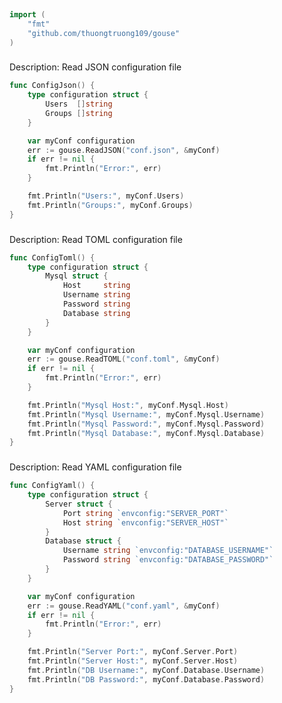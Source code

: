 
# <Badge style='font-size: 1.8rem; text-shadow: 1px 1px 2px rgba(0, 0, 0, 0.3); padding: 0.35rem 0.75rem 0.35rem 0;' type='info' text='🔖 Config' />


```go
import (
	"fmt"
	"github.com/thuongtruong109/gouse"
)
```

### <Badge style='font-size: 1.1rem;' type='tip' text='1. config json' />

Description: Read JSON configuration file<br>

```go
func ConfigJson() {
	type configuration struct {
		Users  []string
		Groups []string
	}

	var myConf configuration
	err := gouse.ReadJSON("conf.json", &myConf)
	if err != nil {
		fmt.Println("Error:", err)
	}

	fmt.Println("Users:", myConf.Users)
	fmt.Println("Groups:", myConf.Groups)
}
```

### <Badge style='font-size: 1.1rem;' type='tip' text='2. config toml' />

Description: Read TOML configuration file<br>

```go
func ConfigToml() {
	type configuration struct {
		Mysql struct {
			Host     string
			Username string
			Password string
			Database string
		}
	}

	var myConf configuration
	err := gouse.ReadTOML("conf.toml", &myConf)
	if err != nil {
		fmt.Println("Error:", err)
	}

	fmt.Println("Mysql Host:", myConf.Mysql.Host)
	fmt.Println("Mysql Username:", myConf.Mysql.Username)
	fmt.Println("Mysql Password:", myConf.Mysql.Password)
	fmt.Println("Mysql Database:", myConf.Mysql.Database)
}
```

### <Badge style='font-size: 1.1rem;' type='tip' text='3. config yaml' />

Description: Read YAML configuration file<br>

```go
func ConfigYaml() {
	type configuration struct {
		Server struct {
			Port string `envconfig:"SERVER_PORT"`
			Host string `envconfig:"SERVER_HOST"`
		}
		Database struct {
			Username string `envconfig:"DATABASE_USERNAME"`
			Password string `envconfig:"DATABASE_PASSWORD"`
		}
	}

	var myConf configuration
	err := gouse.ReadYAML("conf.yaml", &myConf)
	if err != nil {
		fmt.Println("Error:", err)
	}

	fmt.Println("Server Port:", myConf.Server.Port)
	fmt.Println("Server Host:", myConf.Server.Host)
	fmt.Println("DB Username:", myConf.Database.Username)
	fmt.Println("DB Password:", myConf.Database.Password)
}
```
